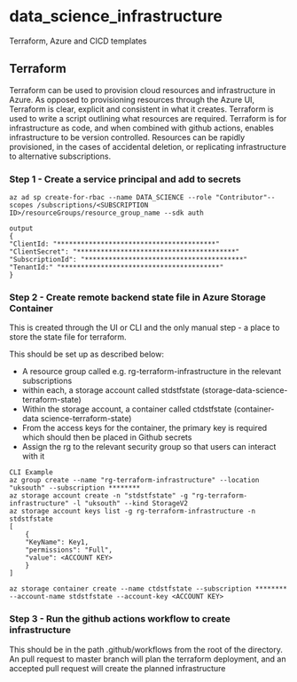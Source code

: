 # data_science_infrastructure
Terraform, Azure and CICD templates 

## Terraform
Terraform can be used to provision cloud resources and infrastructure in Azure. As opposed to provisioning resources through the Azure UI, Terraform is clear, explicit and consistent in what it creates.  Terraform is used to write a script outlining what resources are required. Terraform is for infrastructure as code, and when combined with github actions, enables infrastructure to be version controlled. Resources can be rapidly provisioned, in the cases of accidental deletion, or replicating infrastructure to alternative subscriptions.

### Step 1 - Create a service principal and add to secrets
``` shell
az ad sp create-for-rbac --name DATA_SCIENCE --role "Contributor"--scopes /subscriptions/<SUBSCRIPTION ID>/resourceGroups/resource_group_name --sdk auth

output
{
"ClientId: "****************************************"
"ClientSecret": "****************************************"
"SubscriptionId": "****************************************"
"TenantId:" "****************************************"
}
```

### Step 2 - Create remote backend state file in Azure Storage Container
This is created through the UI or CLI and the only manual step - a place to store the state file for terraform. 

This  should be set up as described below:
- A resource group called e.g. rg-terraform-infrastructure in the relevant subscriptions
- within each, a storage account called stdstfstate (storage-data-science-terraform-state)
- Within the storage account, a container called ctdstfstate (container-data science-terraform-state)
- From the access keys for the container, the primary key is required which should then be placed in Github secrets
- Assign the rg to the relevant security group so that users can interact with it

``` shell
CLI Example
az group create --name "rg-terraform-infrastructure" --location "uksouth" --subscription ********
az storage account create -n "stdstfstate" -g "rg-terraform-infrastructure" -l "uksouth" --kind StorageV2
az storage account keys list -g rg-terraform-infrastructure -n stdstfstate
[
	{
	"KeyName": Key1,
	"permissions": "Full",
	"value": <ACCOUNT KEY>
	}
]

az storage container create --name ctdstfstate --subscription ******** --account-name stdstfstate --account-key <ACCOUNT KEY>
```
### Step 3 - Run the github actions workflow to create infrastructure
This should be in the path .github/workflows from the root of the directory. An pull request to master branch will plan the terraform deployment, and an accepted pull request will create the planned infrastructure


